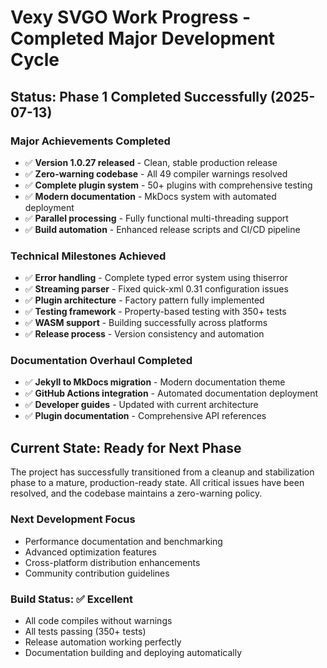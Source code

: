# Vexy SVGO Work Progress - Completed Major Development Cycle

## Status: Phase 1 Completed Successfully (2025-07-13)

### Major Achievements Completed
- ✅ **Version 1.0.27 released** - Clean, stable production release
- ✅ **Zero-warning codebase** - All 49 compiler warnings resolved
- ✅ **Complete plugin system** - 50+ plugins with comprehensive testing  
- ✅ **Modern documentation** - MkDocs system with automated deployment
- ✅ **Parallel processing** - Fully functional multi-threading support
- ✅ **Build automation** - Enhanced release scripts and CI/CD pipeline

### Technical Milestones Achieved
- ✅ **Error handling** - Complete typed error system using thiserror
- ✅ **Streaming parser** - Fixed quick-xml 0.31 configuration issues
- ✅ **Plugin architecture** - Factory pattern fully implemented
- ✅ **Testing framework** - Property-based testing with 350+ tests
- ✅ **WASM support** - Building successfully across platforms
- ✅ **Release process** - Version consistency and automation

### Documentation Overhaul Completed
- ✅ **Jekyll to MkDocs migration** - Modern documentation theme
- ✅ **GitHub Actions integration** - Automated documentation deployment
- ✅ **Developer guides** - Updated with current architecture
- ✅ **Plugin documentation** - Comprehensive API references

## Current State: Ready for Next Phase

The project has successfully transitioned from a cleanup and stabilization phase to a mature, production-ready state. All critical issues have been resolved, and the codebase maintains a zero-warning policy.

### Next Development Focus
- Performance documentation and benchmarking
- Advanced optimization features
- Cross-platform distribution enhancements
- Community contribution guidelines

### Build Status: ✅ Excellent
- All code compiles without warnings
- All tests passing (350+ tests)
- Release automation working perfectly
- Documentation building and deploying automatically